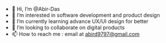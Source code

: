 - 👋 Hi, I’m @Abir-Das
- 👀 I’m interested in software development and product design
- 🌱 I’m currently learning advance UX/UI design for better 
- 💞️ I’m looking to collaborate on digital products
- 📫 How to reach me : email at abird9797@gmail.com

<!---
Abir-Das/Abir-Das is a ✨ special ✨ repository because its `README.md` (this file) appears on your GitHub profile.
You can click the Preview link to take a look at your changes.
--->
